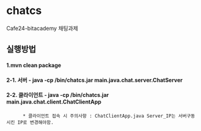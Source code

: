 # chatcs
Cafe24-bitacademy 채팅과제

## 실행방법
#### 1.mvn clean package
#### 2-1. 서버 - java -cp /bin/chatcs.jar main.java.chat.server.ChatServer
#### 2-2. 클라이언트 - java -cp /bin/chatcs.jar main.java.chat.client.ChatClientApp
          * 클라이언트 접속 시 주의사항 : ChatClientApp.java Server_IP는 서버구동시킨 IP로 변경해야함. 
